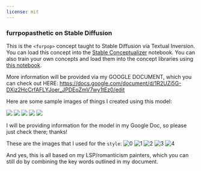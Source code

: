 ```yaml
---
license: mit
---
```

### furrpopasthetic on Stable Diffusion
This is the `<furpop>` concept taught to Stable Diffusion via Textual Inversion. You can load this concept into the [Stable Conceptualizer](https://colab.research.google.com/github/huggingface/notebooks/blob/main/diffusers/stable_conceptualizer_inference.ipynb) notebook. You can also train your own concepts and load them into the concept libraries using [this notebook](https://colab.research.google.com/github/huggingface/notebooks/blob/main/diffusers/sd_textual_inversion_training.ipynb).

More information will be provided via my GOOGLE DOCUMENT, which you can check out HERE: https://docs.google.com/document/d/1R2UZi5G-DXiz2HcCrfAFLYJoer_JPDEoZmV7wy1tEz0/edit

Here are some sample images of things I created using this model:

<img src="https://cdn.discordapp.com/attachments/1011389373775876116/1020123619218698301/sofancy.png">
<img src="https://cdn.discordapp.com/attachments/1006210928548773939/1020129494490677309/allthedoggos.png">
<img src="https://cdn.discordapp.com/attachments/1011389373775876116/1020124794420740128/alltheunicorns.png">
<img src="https://cdn.discordapp.com/attachments/1006210928548773939/1020131203543744572/sosweet.png">
<img src="https://cdn.discordapp.com/attachments/1006210928548773939/1020133712119201852/fartoocute.png">

I will be providing information for the model in my Google Doc, so please just check there; thanks!

These are the images that I used for the `style`:
![<furpop> 0](https://huggingface.co/sd-concepts-library/furrpopasthetic/resolve/main/concept_images/0.jpeg)
![<furpop> 1](https://huggingface.co/sd-concepts-library/furrpopasthetic/resolve/main/concept_images/2.jpeg)
![<furpop> 2](https://huggingface.co/sd-concepts-library/furrpopasthetic/resolve/main/concept_images/4.jpeg)
![<furpop> 3](https://huggingface.co/sd-concepts-library/furrpopasthetic/resolve/main/concept_images/1.jpeg)
![<furpop> 4](https://huggingface.co/sd-concepts-library/furrpopasthetic/resolve/main/concept_images/3.jpeg)

And yes, this is all based on my LSP/romanticism painters, which you can still do by combining the key words outlined in my document. 
